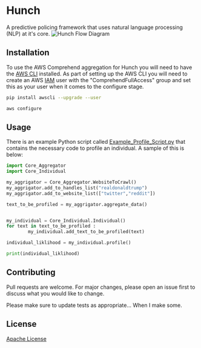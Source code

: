 # Hunch

A predictive policing framework that uses natural language processing (NLP) at it's core.
![Hunch Flow Diagram](https://github.com/user1342/Hunch/blob/master/Hunch_FlowDiagram.png?raw=true)
## Installation

To use the AWS Comprehend aggregation for Hunch you will need to have the [AWS CLI](https://docs.aws.amazon.com/polly/latest/dg/setup-aws-cli.html) installed.  As part of setting up the AWS CLI you will need to create an AWS [IAM](https://console.aws.amazon.com/iam) user with the "ComprehendFullAccess" group and set this as your user when it comes to the configure stage.

```bash
pip install awscli --upgrade --user
```
```bash
aws configure
```

## Usage
There is an example Python script called [Example_Profile_Script.py](https://github.com/user1342/Hunch/blob/master/Example_Profile_Script.py) that contains the necessary code to profile an individual. A sample of this is below:

```python
import Core_Aggregator
import Core_Individual

my_aggrigator = Core_Aggregator.WebsiteToCrawl()
my_aggrigator.add_to_handles_list("realdonaldtrump")
my_aggrigator.add_to_website_list(["twitter","reddit"])

text_to_be_profiled = my_aggrigator.aggregate_data()


my_individual = Core_Individual.Individual()
for text in text_to_be_profiled :
        my_individual.add_text_to_be_profiled(text)

individual_liklihood = my_individual.profile()

print(individual_liklihood)

```

## Contributing
Pull requests are welcome. For major changes, please open an issue first to discuss what you would like to change.

Please make sure to update tests as appropriate... When I make some.

## License
[Apache License](https://choosealicense.com/licenses/apache-2.0/)
